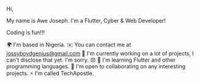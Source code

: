 Hi,

My name is Awe Joseph.
I'm a Flutter, Cyber & Web Developer!

Coding is fun!!!

🌍 I'm based in Nigeria.
✉️ You can contact me at jossyboydgenius@gmail.com
🚀 I'm currently working on a lot of projects, I can't disclose that yet. I'm sorry. 😞
🧠 I'm learning Flutter and other programming languages.
🤝 I'm open to collaborating on any interesting projects.
⚡ I'm called TechApostle.
